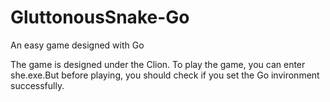 # GluttonousSnake-Go
An easy game designed with Go

The game is designed under the Clion.
To play the game, you can enter she.exe.But before playing, you should check if you set the Go invironment successfully. 
